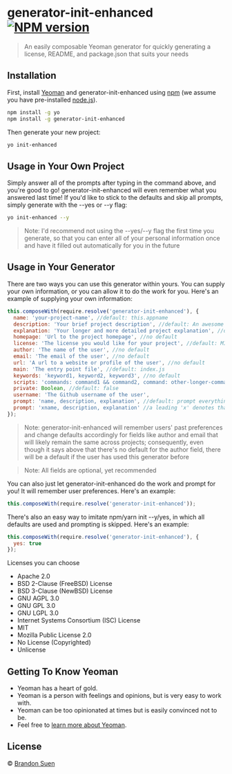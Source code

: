 # generator-init-enhanced [![NPM version][npm-image]][npm-url]
> An easily composable Yeoman generator for quickly generating a license, README, and package.json that suits your needs

## Installation

First, install [Yeoman](http://yeoman.io) and generator-init-enhanced using [npm](https://www.npmjs.com/) (we assume you have pre-installed [node.js](https://nodejs.org/)).

```bash
npm install -g yo
npm install -g generator-init-enhanced
```

Then generate your new project:

```bash
yo init-enhanced
```

## Usage in Your Own Project

Simply answer all of the prompts after typing in the command above, and you're good to go! generator-init-enhanced will even remember what you answered last time! If you'd like to stick to the defaults and skip all prompts, simply generate with the --yes or --y flag:

```bash
yo init-enhanced --y
```

> Note: I'd recommend not using the --yes/--y flag the first time you generate, so that you can enter all of your personal information once and have it filled out automatically for you in the future

## Usage in Your Generator

There are two ways you can use this generator within yours. You can supply your own information, or you can allow it to do the work for you. Here's an example of supplying your own information:

```javascript
this.composeWith(require.resolve('generator-init-enhanced'), {
  name: 'your-project-name', //default: this.appname
  description: 'Your brief project description', //default: An awesome project
  explanation: 'Your longer and more detailed project explanation', //default: [your-project-name] is an awesome project that does awesome things
  homepage: 'Url to the project homepage', //no default
  license: 'The license you would like for your project', //default: MIT
  author: 'The name of the user', //no default
  email: 'The email of the user', //no default
  url: 'A url to a website or profile of the user', //no default
  main: 'The entry point file', //default: index.js
  keywords: 'keyword1, keyword2, keyword3', //no default
  scripts: 'commands: command1 && command2, command: other-longer-command', //no default
  private: Boolean, //default: false
  username: 'The Github username of the user',
  prompt: 'name, description, explanation', //default: prompt everything
  prompt: 'xname, description, explanation' //a leading 'x' denotes that you would like to prompt everything except the list that follows
});
```

>Note: generator-init-enhanced will remember users' past preferences and change defaults accordingly for fields like author and email that will likely remain the same across projects; consequently, even though it says above that there's no default for the author field, there will be a default if the user has used this generator before

>Note: All fields are optional, yet recommended

You can also just let generator-init-enhanced do the work and prompt for you! It will remember user preferences. Here's an example:

```javascript
this.composeWith(require.resolve('generator-init-enhanced'));
```

There's also an easy way to imitate npm/yarn init --y/yes, in which all defaults are used and prompting is skipped. Here's an example:

```javascript
this.composeWith(require.resolve('generator-init-enhanced'), {
  yes: true
});
```

Licenses you can choose
  * Apache 2.0
  * BSD 2-Clause (FreeBSD) License
  * BSD 3-Clause (NewBSD) License
  * GNU AGPL 3.0
  * GNU GPL 3.0
  * GNU LGPL 3.0
  * Internet Systems Consortium (ISC) License
  * MIT
  * Mozilla Public License 2.0
  * No License (Copyrighted)
  * Unlicense

## Getting To Know Yeoman

 * Yeoman has a heart of gold.
 * Yeoman is a person with feelings and opinions, but is very easy to work with.
 * Yeoman can be too opinionated at times but is easily convinced not to be.
 * Feel free to [learn more about Yeoman](http://yeoman.io/).

## License

 © [Brandon Suen](https://brandons42.github.io/personal_website/)


[npm-image]: https://badge.fury.io/js/generator-init-enhanced.svg
[npm-url]: https://npmjs.org/package/generator-init-enhanced
[travis-image]: https://travis-ci.org/brandons42/generator-init-enhanced.svg?branch=master
[travis-url]: https://travis-ci.org/brandons42/generator-init-enhanced
[daviddm-image]: https://david-dm.org/brandons42/generator-init-enhanced.svg?theme=shields.io
[daviddm-url]: https://david-dm.org/brandons42/generator-init-enhanced
